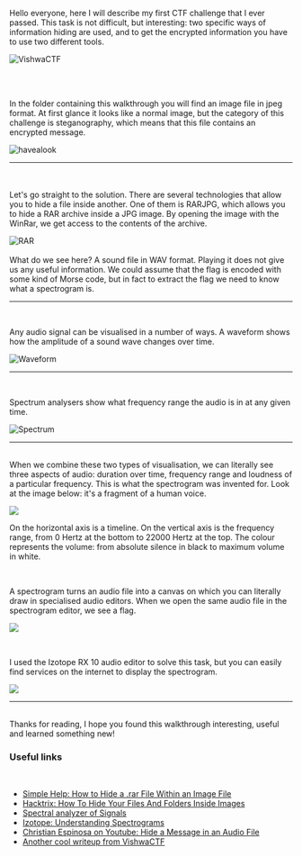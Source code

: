 Hello everyone, here I will describe my first CTF challenge that I ever passed. This task is not difficult, but interesting: two specific ways of information hiding are used, and to get the encrypted information you have to use two different tools.

![VishwaCTF](https://i.imgur.com/aQBD7oO.png "VishwaCTF")

<br>
<br>

In the folder containing this walkthrough you will find an image file in jpeg format. At first glance it looks like a normal image, but the category of this challenge is steganography, which means that this file contains an encrypted message.

![havealook](https://i.imgur.com/CnRxyDO.png "havealook")

------------

<br>
<br>
Let's go straight to the solution. There are several technologies that allow you to hide a file inside another. One of them is RARJPG, which allows you to hide a RAR archive inside a JPG image. By opening the image with the WinRar, we get access to the contents of the archive.

![RAR](https://i.imgur.com/SSHlmCc.png "RAR")
<br><br>
What do we see here? A sound file in WAV format. Playing it does not give us any useful information. We could assume that the flag is encoded with some kind of Morse code, but in fact to extract the flag we need to know what a spectrogram is.
<br>


------------

<br>

Any audio signal can be visualised in a number of ways. A waveform shows how the amplitude of a sound wave changes over time.

![Waveform](https://i.imgur.com/aiJlYqj.png "Waveform")

------------
<br>

Spectrum analysers show what frequency range the audio is in at any given time.

![Spectrum ](https://i.imgur.com/dijEok1.png "Spectrum ")

------------

<br>
When we combine these two types of visualisation, we can literally see three aspects of audio: duration over time, frequency range and loudness of a particular frequency. This is what the spectrogram was invented for. Look at the image below: it's a fragment of a human voice.

![](https://i.imgur.com/w9jlG44.png)

On the horizontal axis is a timeline. On the vertical axis is the frequency range, from 0 Hertz at the bottom to 22000 Hertz at the top. The colour represents the volume: from absolute silence in black to maximum volume in white.

<br>

A spectrogram turns an audio file into a canvas on which you can literally draw in specialised audio editors. When we open the same audio file in the spectrogram editor, we see a flag.

![](https://i.imgur.com/MDWVjsi.png)

<br>

I used the Izotope RX 10 audio editor to solve this task, but you can easily find services on the internet to display the spectrogram.

![](https://i.imgur.com/31jjHl3.png)

------------


<br>
Thanks for reading, I hope you found this walkthrough interesting, useful and learned something new!

<br>

### Useful links

<br>

 * [Simple Help: How to Hide a .rar File Within an Image File](https://www.simplehelp.net/2008/12/04/how-to-hide-rar-files-within-picture-files/ " Simple Help: How to Hide a .rar File Within an Image File")
 * [Hacktrix: How To Hide Your Files And Folders Inside Images](https://www.hacktrix.com/how-to-hide-your-files-and-folders-inside-images "How To Hide Your Files And Folders Inside Images")
 * [Spectral analyzer of Signals](https://www.dcode.fr/spectral-analysis "Spectral analyzer of Signals")
 * [Izotope: Understanding Spectrograms](https://www.izotope.com/en/learn/understanding-spectrograms.html "Izotope: Understanding Spectrograms")
 * [Christian Espinosa on Youtube: Hide a Message in an Audio File](https://www.youtube.com/watch?v=1EqCQrVEEVs " Steganography: Hide a Message in an Audio File Christian Espinosa")
 * [Another cool writeup from VishwaCTF](https://dev.to/lambdamamba/ctf-writeup-vishwactf-2022-3me5)
